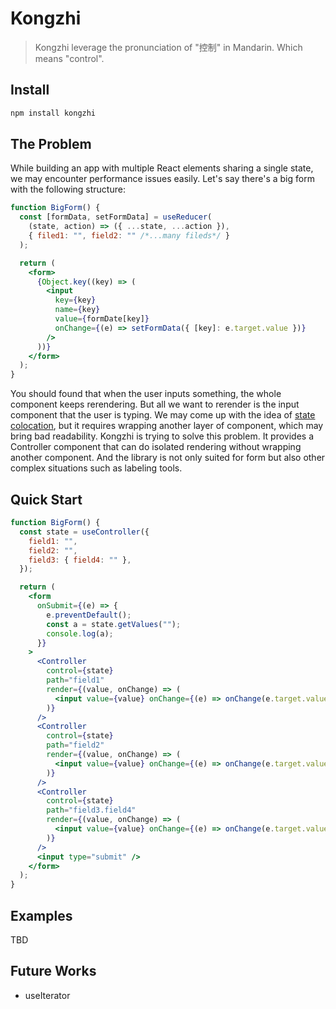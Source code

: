 # Kongzhi

> Kongzhi leverage the pronunciation of "控制" in Mandarin. Which means "control".

## Install

```bash
npm install kongzhi
```

## The Problem

While building an app with multiple React elements sharing a single state, we may encounter performance issues easily. Let's say there's a big form with the following structure:

```jsx
function BigForm() {
  const [formData, setFormData] = useReducer(
    (state, action) => ({ ...state, ...action }),
    { filed1: "", field2: "" /*...many fileds*/ }
  );

  return (
    <form>
      {Object.key((key) => (
        <input
          key={key}
          name={key}
          value={formDate[key]}
          onChange={(e) => setFormData({ [key]: e.target.value })}
        />
      ))}
    </form>
  );
}
```

You should found that when the user inputs something, the whole component keeps rerendering. But all we want to rerender is the input component that the user is typing. We may come up with the idea of [state colocation](https://kentcdodds.com/blog/state-colocation-will-make-your-react-app-faster), but it requires wrapping another layer of component, which may bring bad readability.
Kongzhi is trying to solve this problem. It provides a Controller component that can do isolated rendering without wrapping another component. And the library is not only suited for form but also other complex situations such as labeling tools.

## Quick Start

```jsx
function BigForm() {
  const state = useController({
    field1: "",
    field2: "",
    field3: { field4: "" },
  });

  return (
    <form
      onSubmit={(e) => {
        e.preventDefault();
        const a = state.getValues("");
        console.log(a);
      }}
    >
      <Controller
        control={state}
        path="field1"
        render={(value, onChange) => (
          <input value={value} onChange={(e) => onChange(e.target.value)} />
        )}
      />
      <Controller
        control={state}
        path="field2"
        render={(value, onChange) => (
          <input value={value} onChange={(e) => onChange(e.target.value)} />
        )}
      />
      <Controller
        control={state}
        path="field3.field4"
        render={(value, onChange) => (
          <input value={value} onChange={(e) => onChange(e.target.value)} />
        )}
      />
      <input type="submit" />
    </form>
  );
}
```

## Examples

TBD

## Future Works

- useIterator
